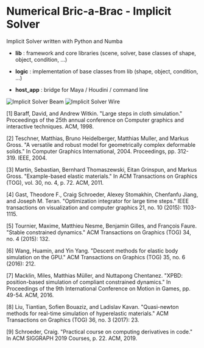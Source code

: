 # Numerical Bric-a-Brac - Implicit Solver
Implicit Solver written with Python and Numba

- **lib** : framework and core libraries (scene, solver, base classes of shape, object, condition, ...)

- **logic** : implementation of base classes from lib (shape, object, condition, ...)

- **host_app** : bridge for Maya / Houdini / command line

![Implicit Solver Beam](https://github.com/vincentbonnetcg/Numerical-Bric-a-Brac/blob/master/implicit_solver/img/implicitSolver_beam.gif)
![Implicit Solver Wire](https://github.com/vincentbonnetcg/Numerical-Bric-a-Brac/blob/master/implicit_solver/img/implicitSolver_wire.gif)

[1] Baraff, David, and Andrew Witkin. "Large steps in cloth simulation." Proceedings of the 25th annual conference on Computer graphics and interactive techniques. ACM, 1998.

[2] Teschner, Matthias, Bruno Heidelberger, Matthias Muller, and Markus Gross. "A versatile and robust model for geometrically complex deformable solids." In Computer Graphics International, 2004. Proceedings, pp. 312-319. IEEE, 2004.

[3] Martin, Sebastian, Bernhard Thomaszewski, Eitan Grinspun, and Markus Gross. "Example-based elastic materials." In ACM Transactions on Graphics (TOG), vol. 30, no. 4, p. 72. ACM, 2011. 

[4] Gast, Theodore F., Craig Schroeder, Alexey Stomakhin, Chenfanfu Jiang, and Joseph M. Teran. "Optimization integrator for large time steps." IEEE transactions on visualization and computer graphics 21, no. 10 (2015): 1103-1115.

[5] Tournier, Maxime, Matthieu Nesme, Benjamin Gilles, and François Faure. "Stable constrained dynamics." ACM Transactions on Graphics (TOG) 34, no. 4 (2015): 132.

[6] Wang, Huamin, and Yin Yang. "Descent methods for elastic body simulation on the GPU." ACM Transactions on Graphics (TOG) 35, no. 6 (2016): 212.

[7] Macklin, Miles, Matthias Müller, and Nuttapong Chentanez. "XPBD: position-based simulation of compliant constrained dynamics." In Proceedings of the 9th International Conference on Motion in Games, pp. 49-54. ACM, 2016.

[8] Liu, Tiantian, Sofien Bouaziz, and Ladislav Kavan. "Quasi-newton methods for real-time simulation of hyperelastic materials." ACM Transactions on Graphics (TOG) 36, no. 3 (2017): 23.

[9] Schroeder, Craig. "Practical course on computing derivatives in code." In ACM SIGGRAPH 2019 Courses, p. 22. ACM, 2019.